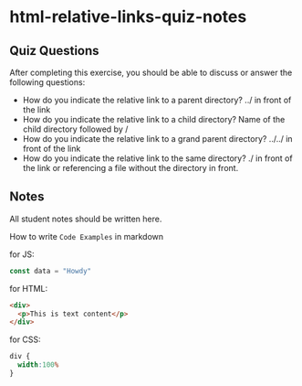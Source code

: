 # html-relative-links-quiz-notes

## Quiz Questions

After completing this exercise, you should be able to discuss or answer the following questions:

- How do you indicate the relative link to a parent directory?
../ in front of the link
- How do you indicate the relative link to a child directory?
Name of the child directory followed by /
- How do you indicate the relative link to a grand parent directory?
../../ in front of the link
- How do you indicate the relative link to the same directory?
./ in front of the link or referencing a file without the directory in front.
## Notes

All student notes should be written here.


How to write `Code Examples` in markdown

for JS:
```javascript
const data = "Howdy"
```

for HTML:
```html
<div>
  <p>This is text content</p>
</div>
```

for CSS:
```css
div {
  width:100%
}
```
